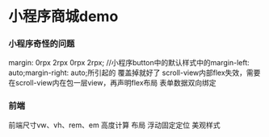 # 小程序商城demo

### 小程序奇怪的问题
margin: 0rpx 2rpx 0rpx 2rpx; //小程序button中的默认样式中的margin-left: auto;margin-right: auto;所引起的 覆盖掉就好了
scroll-view内部flex失效，需要在scroll-view内在包一层view，再声明flex布局
表单数据双向绑定

### 前端
前端尺寸vw、vh、rem、em
高度计算
布局
浮动固定定位
美观样式

